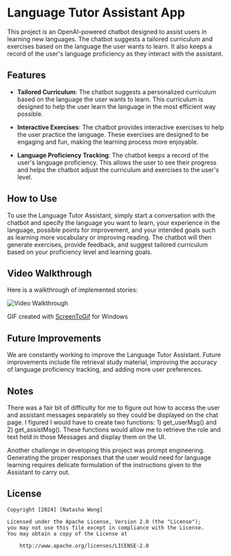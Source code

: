 # Language Tutor Assistant App

This project is an OpenAI-powered chatbot designed to assist users in learning new languages. The chatbot suggests a tailored curriculum and exercises based on the language the user wants to learn. It also keeps a record of the user's language proficiency as they interact with the assistant.

## Features

- **Tailored Curriculum**: The chatbot suggests a personalized curriculum based on the language the user wants to learn. This curriculum is designed to help the user learn the language in the most efficient way possible.

- **Interactive Exercises**: The chatbot provides interactive exercises to help the user practice the language. These exercises are designed to be engaging and fun, making the learning process more enjoyable.

- **Language Proficiency Tracking**: The chatbot keeps a record of the user's language proficiency. This allows the user to see their progress and helps the chatbot adjust the curriculum and exercises to the user's level.

## How to Use

To use the Language Tutor Assistant, simply start a conversation with the chatbot and specify the language you want to learn, your experience in the language, possible points for improvement, and your intended goals such as learning more vocabulary or improving reading. The chatbot will then generate exercises, provide feedback, and suggest tailored curriculum based on your proficiency level and learning goals.

## Video Walkthrough

Here is a walkthrough of implemented stories:

<img src='https://github.com/natmwong/LanguageTutorAssistant/blob/main/LanguageTutorAssistantDemo.gif' title='Video Walkthrough' width='' alt='Video Walkthrough' />

GIF created with [ScreenToGif](https://www.screentogif.com/) for Windows

## Future Improvements

We are constantly working to improve the Language Tutor Assistant. Future improvements include file retrieval study material, improving the accuracy of language proficiency tracking, and adding more user preferences.

## Notes

There was a fair bit of difficulty for me to figure out how to access the user and assistant messages separately so they could be displayed on the chat page. I figured I would have to create two functions: 1) get_userMsg() and 2) get_assistMsg(). These functions would allow me to retrieve the role and text held in those Messages and display them on the UI.

Another challenge in developing this project was prompt engineering. Generating the proper responses that the user would need for language learning requires delicate formulation of the instructions given to the Assistant to carry out.

## License

    Copyright [2024] [Natasha Wong]

    Licensed under the Apache License, Version 2.0 (the "License");
    you may not use this file except in compliance with the License.
    You may obtain a copy of the License at

        http://www.apache.org/licenses/LICENSE-2.0
